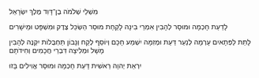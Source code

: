 מִשְׁלֵי שְׁלֹמֹה בֶן־דָּוִד
מֶלֶךְ יִשְׂרָאֵל

לָדַעַת חָכְמָה וּמוּסָר 
לְהָבִין אִמְרֵי בִינָה
לָקַחַת מוּסַר הַשְׂכֵּל 
צֶדֶק וּמִשְׁפָּט וּמֵישָׁרִים

לָתֵת לַפְּתָאיִם עָרְמָה 
לְנַעַר דַּעַת וּמְזִמָּה
יִשְׁמַע חָכָם וְיוֹסֵף לֶקַח 
וְנָבוֹן תַּחְבֻּלוֹת יִקְנֶה לְהָבִין מָשָׁל וּמְלִיצָה 
דִּבְרֵי חֲכָמִים וְחִידֹתָם

יִרְאַת יְהוָה רֵאשִׁית דָּעַת 
חָכְמָה וּמוּסָר אֱוִילִים בָּזוּ 